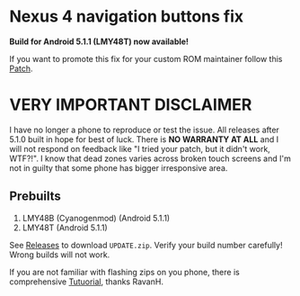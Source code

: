 # Nexus 4 navigation buttons fix

**Build for Android 5.1.1 (LMY48T) now available!**

If you want to promote this fix for your custom ROM maintainer follow this [Patch](https://android-review.googlesource.com/#/c/147266).

# VERY IMPORTANT DISCLAIMER

I have no longer a phone to reproduce or test the issue. All releases after 5.1.0 built in hope for best of luck. There is **NO WARRANTY AT ALL** and I will not respond on feedback like "I tried your patch, but it didn't work, WTF?!". I know that dead zones varies across broken touch screens and I'm not in guilty that some phone has bigger irresponsive area.

## Prebuilts ##

1. LMY48B (Cyanogenmod) (Android 5.1.1)
2. LMY48T (Android 5.1.1)

See [Releases](https://github.com/mbuc82/nexus-4-navfix/releases) to download `UPDATE.zip`. Verify your build number carefully! Wrong builds will not work.

If you are not familiar with flashing zips on you phone, there is comprehensive [Tutuorial](http://status301.net/how-to-fix-nexus-4-unresponsive-soft-navigation-menu-buttons), thanks RavanH.
